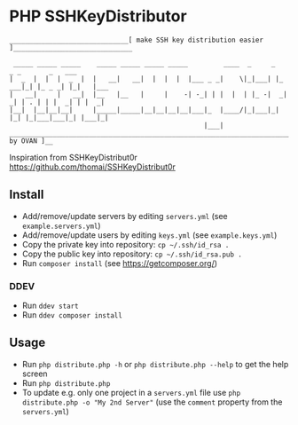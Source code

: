 # PHP SSHKeyDistributor

	______________________________[ make SSH key distribution easier ]______________________________
	
	 _____ _____ _____    _____ _____ _____ _____         ____  _     _       _ _       _   ___
	|  _  |  |  |  _  |  |   __|   __|  |  |  |  |___ _ _|    \|_|___| |_ ___|_| |_ _ _| |_|   |___
	|   __|     |   __|  |__   |__   |     |    -| -_| | |  |  | |_ -|  _|  _| | . | | |  _| | |  _|
	|__|  |__|__|__|     |_____|_____|__|__|__|__|___|_  |____/|_|___|_| |_| |_|___|___|_| |___|_|
	                                                 |___|
	___________________________________________________________________________________[ by OVAN ]__


Inspiration from SSHKeyDistribut0r https://github.com/thomai/SSHKeyDistribut0r

## Install

- Add/remove/update servers by editing `servers.yml` (see `example.servers.yml`)
- Add/remove/update users by editing `keys.yml` (see `example.keys.yml`)
- Copy the private key into repository: `cp ~/.ssh/id_rsa .`
- Copy the public key into repository: `cp ~/.ssh/id_rsa.pub .`
- Run `composer install` (see https://getcomposer.org/)

### DDEV
- Run `ddev start`
- Run `ddev composer install`

## Usage

- Run `php distribute.php -h` or `php distribute.php --help` to get the help screen
- Run `php distribute.php`
- To update e.g. only one project in a `servers.yml` file use `php distribute.php -o "My 2nd Server"` (use the `comment` property from the `servers.yml`)
